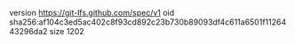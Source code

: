 version https://git-lfs.github.com/spec/v1
oid sha256:af104c3ed5ac402c8f93cd892c23b730b89093df4c611a6501f1126443296da2
size 1202
